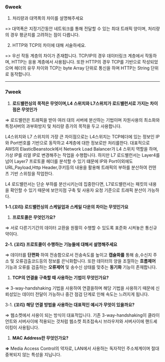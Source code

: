 ### 6week
1. 처리량과 대역폭의 차이를 설명해주세요

=> 대역폭은 지정기간동안 네트워크를 통해 전달할 수 있는 최대 트래픽 양이며, 처리량의 경우 평균치를 고려하는 점이 다릅니다.

2. HTTP와 TCP의 차이에 대해 서술하세요.

=> 우선 작동 계층의 차이가 존재합니다. TCP/IP의 경우 데이터링크 계층에서 작동하며, HTTP는 응용 계층에서 사용됩니다.
또한 HTTP의 경우 TCP를 기반으로 작성되었으며 헤더의 유무 차이와 TCP는 byte Array 단위로 통신을 하며 HTTP는 String 단위로 동작합니다.

***********************
### 7week

1. **로드밸런싱의 목적은 무엇이며,L4 스위치와 L7스위치가 로드밸런서로 가지는 차이점은 무엇인가**

⇒ 로드밸런은 트래픽을 받아 여러 대의 서버에 분산하는 기법이며 자원사용의 최소화와 특정서버의 과부화방지 및 처리량 증가의 목적을 두고 사용합니다.

L4스위치와 L7 스위치의 가장 큰 차이점으로는 L4스위치는 TCP헤더에 있는 정보인 IP와 Port번호를 기반으로 동작하고 4계층에 대한 정보로만 처리를한다. 대표적으로 AWS의 ElasticBeanstock에서 Network Load Balancer가 L4 스위치 역할을 하며,가상 IP를 리얼 IP로 변경해주는 작업을 수행합니다. 하지만 L7 로드밸런서는 Layer4를 넘어 Layer7 프로토콜 헤더를 분석할 수 있기 떄문에 IP와 Port이외에도 URL,Payload,Http Header,쿠키등의 내용을 활용해 트래픽의 부하를 분산하여 컨텐츠 기반 스위칭을 작업한다.

L4 로드밸런서는 단순 부하를 분산시키는데 집중한다면, L7로드밸런서는 패킷의 내용을 확인할 수 있기 때문에 보안지점 구축 및 사용자 요청 기준으로 트래픽 분산이 가능하다.

**1-1.(꼬리) 로드밸런싱의 스케일업과 스케일 다운의 차이는 무엇인가요**

1. **프로토콜은 무엇인가요?**

⇒ 서로 다른기기간의 데이터 교환을 원활히 수행할 수 있도록 표준화 시켜놓은 통신규약이다.

**2-1. (꼬리) 프로토콜이 수행하는 기능들에 대해서 설명해주세요**

⇒ 데이터를 **단편화** 하여 전송함으로서 전송속도를 높이고 **캡슐화를** 통해 송,수신지 주소 및 오류검출코드등의 정보를 은닉화합니다. 또한 데이터의 양을 조절하는 **흐름제어** 기능과 오류를 검출하는 **오류제어** 및 송수신 상태를 맞추는 **동기화** 기능이 존재합니다.

1. **TCP의 연결을 구축할 때 사용하는 기법이 무엇인가요?**

⇒ 3-way-handshaking 기법을 사용하여 연결을하며 해당 기법을 사용하기 때문에 신뢰성있는 데이터 전달이 가능하나 중간 점검 단계로 인해 속도는 느려지게 됩니다.

3-1. **(꼬리) 해당 연결 방법을 사용하는 대표적인 예시가 무엇이 있을까요?**

⇒ 웹소켓에서 사용이 되는 방식이 대표적입니다. 기존 3-way-handshaking이 클라이언트와 서버사이에 적용되는 것처럼 웹소켓 최초접속시 브라우저와 서버사이에 핸드셰이킹이 사용됩니다.

1. **MAC Address란 무엇인가요?**

********⇒******** Media Access Control의 약자로, LAN에서 사용하는 독자적인 주소체계이며 절대 중복되지 않는 특성을 지닙니다.